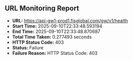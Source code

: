 ## URL Monitoring Report

- **URL:** https://api-gw1-prod1.fisglobal.com/gw/v1/health
- **Start Time:** 2025-09-10T22:33:48.593194
- **End Time:** 2025-09-10T22:33:48.870687
- **Total Time Taken:** 0.277493 seconds
- **HTTP Status Code:** 403
- **Status:** Failure
- **Failure Reason:** HTTP Status Code: 403
